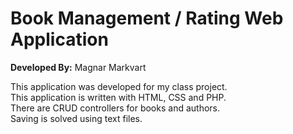 # Book Management / Rating Web Application
<b>Developed By:</b> Magnar Markvart  

This application was developed for my class project. <br>
This application is written with HTML, CSS and PHP. <br>
There are CRUD controllers for books and authors. <br>
Saving is solved using text files.
